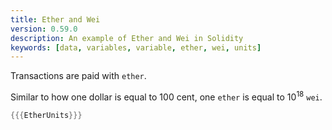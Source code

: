 ```yaml
---
title: Ether and Wei
version: 0.59.0
description: An example of Ether and Wei in Solidity
keywords: [data, variables, variable, ether, wei, units]
---
```


Transactions are paid with `ether`.

Similar to how one dollar is equal to 100 cent, one `ether` is equal to 10<sup>18</sup> `wei`.

```rust
{{{EtherUnits}}}
```
